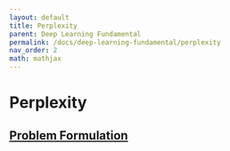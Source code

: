 ```yaml
---
layout: default
title: Perplexity
parent: Deep Learning Fundamental
permalink: /docs/deep-learning-fundamental/perplexity
nav_order: 2
math: mathjax
---
```


# Perplexity

## [Problem Formulation](https://blog.echen.me/2021/12/23/a-laymans-introduction-to-perplexity-in-nlp/)



